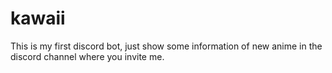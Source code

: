 # kawaii
This is my first discord bot, just show some information of new anime in the discord channel where you invite me.

